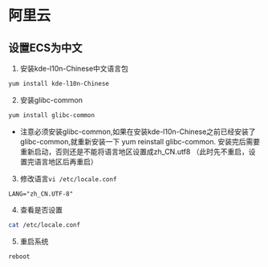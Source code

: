 # 阿里云

## 设置ECS为中文
1. 安装kde-l10n-Chinese中文语言包
```bash
yum install kde-l10n-Chinese
```

2. 安装glibc-common
```bash
yum install glibc-common
```

-  注意必须安装glibc-common,如果在安装kde-l10n-Chinese之前已经安装了glibc-common,就重新安装一下 yum reinstall glibc-common. 安装完后需要重新启动，否则还是不能将语言地区设置成zh_CN.utf8 （此时先不重启，设置完语言地区后再重启）

3. 修改语言`vi /etc/locale.conf`
```properties
LANG="zh_CN.UTF-8"
```

4. 查看是否设置
```bash
cat /etc/locale.conf
```

5. 重启系统
```bash
reboot
```